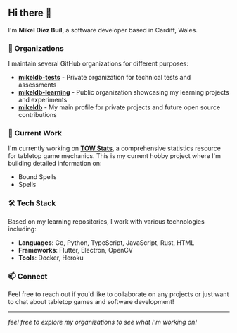 ## Hi there 👋

I'm **Mikel Díez Buil**, a software developer based in Cardiff, Wales.

### 🏢 Organizations

I maintain several GitHub organizations for different purposes:

- **[mikeldb-tests](https://github.com/mikeldb-tests)** - Private organization for technical tests and assessments
- **[mikeldb-learning](https://github.com/mikeldb-learning)** - Public organization showcasing my learning projects and experiments
- **[mikeldb](https://github.com/mikeldb)** - My main profile for private projects and future open source contributions

### 🎲 Current Work

I'm currently working on **[TOW Stats](https://tow.tabletopinsight.com/)**, a comprehensive statistics resource for tabletop game mechanics. This is my current hobby project where I'm building detailed information on:

- Bound Spells
- Spells


### 🛠️ Tech Stack

Based on my learning repositories, I work with various technologies including:
- **Languages**: Go, Python, TypeScript, JavaScript, Rust, HTML
- **Frameworks**: Flutter, Electron, OpenCV
- **Tools**: Docker, Heroku

### 📫 Connect

Feel free to reach out if you'd like to collaborate on any projects or just want to chat about tabletop games and software development!

---

*feel free to explore my organizations to see what I'm working on!*
